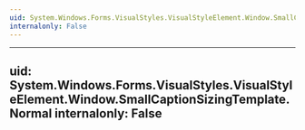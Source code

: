 ```yaml
---
uid: System.Windows.Forms.VisualStyles.VisualStyleElement.Window.SmallCaptionSizingTemplate
internalonly: False
---
```


---
uid: System.Windows.Forms.VisualStyles.VisualStyleElement.Window.SmallCaptionSizingTemplate.Normal
internalonly: False
---
